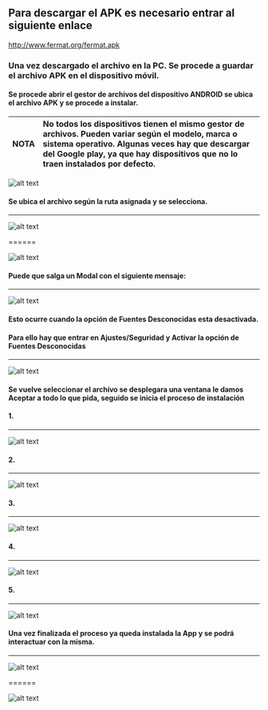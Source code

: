 ﻿
## Para descargar el APK es necesario entrar al siguiente enlace

http://www.fermat.org/fermat.apk

### Una vez descargado el archivo en la PC. Se procede a guardar el archivo **APK** en el dispositivo móvil.

#### Se procede abrir el gestor de archivos del dispositivo ANDROID se ubica el archivo APK y se procede a instalar.

| NOTA | No todos los dispositivos tienen el mismo gestor de archivos. Pueden variar según el modelo, marca o sistema operativo. Algunas veces hay que descargar del Google play, ya que hay dispositivos que no lo traen instalados por defecto. |
| ------------- | :------------- |

![alt text](https://github.com/arnaldos/fermat-graphic-design/blob/master/APK%20download%20guide/Images%20download%20and%20installation%20guide%20APK/Screenshot_2015-11-16-11-03-43.jpg "Screenshot")

#### Se ubica el archivo según la ruta asignada y se selecciona.
------

![alt text](https://github.com/arnaldos/fermat-graphic-design/blob/master/APK%20download%20guide/Images%20download%20and%20installation%20guide%20APK/Screenshot_2015-11-16-11-04-12.jpg "Screenshot")

======

![alt text](https://github.com/arnaldos/fermat-graphic-design/blob/master/APK%20download%20guide/Images%20download%20and%20installation%20guide%20APK/Screenshot_2015-11-16-11-17-38.png "Screenshot")

#### Puede que salga un Modal con el siguiente mensaje:
------

![alt text](https://github.com/arnaldos/fermat-graphic-design/blob/master/APK%20download%20guide/Images%20download%20and%20installation%20guide%20APK/Screenshot_2015-11-16-11-05-53.jpg "Screenshot")

#### Esto ocurre cuando la opción de **Fuentes Desconocidas** esta desactivada.

#### Para ello hay que entrar en **Ajustes/Seguridad** y Activar la opción de **Fuentes Desconocidas** 
------

![alt text](https://github.com/arnaldos/fermat-graphic-design/blob/master/APK%20download%20guide/Images%20download%20and%20installation%20guide%20APK/Screenshot_2015-11-16-11-06-09.jpg "Screenshot")

#### Se vuelve seleccionar el archivo se desplegara una ventana le damos Aceptar a todo lo que pida, seguido se inicia el proceso de instalación 

#### 1. 
------
![alt text](https://github.com/arnaldos/fermat-graphic-design/blob/master/APK%20download%20guide/Images%20download%20and%20installation%20guide%20APK/Screenshot_2015-11-16-11-17-38.png "Screenshot")


#### 2. 
------
![alt text](https://github.com/arnaldos/fermat-graphic-design/blob/master/APK%20download%20guide/Images%20download%20and%20installation%20guide%20APK/Screenshot_2015-11-16-12-47-19.jpg "Screenshot")


#### 3. 
------
![alt text](https://github.com/arnaldos/fermat-graphic-design/blob/master/APK%20download%20guide/Images%20download%20and%20installation%20guide%20APK/Screenshot_2015-11-16-12-47-27.jpg "Screenshot")

#### 4. 
------
![alt text](https://github.com/arnaldos/fermat-graphic-design/blob/master/APK%20download%20guide/Images%20download%20and%20installation%20guide%20APK/Screenshot_2015-11-16-12-47-40.png "Screenshot")


#### 5. 
------
![alt text](https://github.com/arnaldos/fermat-graphic-design/blob/master/APK%20download%20guide/Images%20download%20and%20installation%20guide%20APK/Screenshot_2015-11-16-12-48-17.jpg "Screenshot")



#### Una vez finalizada el proceso ya queda instalada la App y se podrá interactuar con la misma.
------

![alt text](https://github.com/arnaldos/fermat-graphic-design/blob/master/APK%20download%20guide/Images%20download%20and%20installation%20guide%20APK/Screenshot_2015-11-16-11-04-36.png "Screenshot")

======

![alt text](https://github.com/arnaldos/fermat-graphic-design/blob/master/APK%20download%20guide/Images%20download%20and%20installation%20guide%20APK/Screenshot_2015-11-16-11-20-11.png "Screenshot")


